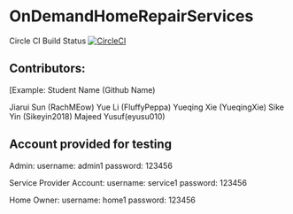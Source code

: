 # OnDemandHomeRepairServices
Circle CI Build Status [![CircleCI](https://circleci.com/gh/RachMEow/OnDemandHomeRepairServices/tree/master.svg?style=svg&circle-token=bed6e79259c77aa14892e417ed1d492a658b7549)](https://circleci.com/gh/RachMEow/OnDemandHomeRepairServices/tree/master)

## Contributors:
[Example: Student Name (Github Name)

Jiarui Sun (RachMEow)
Yue Li (FluffyPeppa)
Yueqing Xie (YueqingXie)
Sike Yin (Sikeyin2018) 
Majeed Yusuf(eyusu010)

## Account provided for testing

Admin:
username: admin1
password: 123456

Service Provider Account:
username: service1
password: 123456

Home Owner:
username: home1
password: 123456
